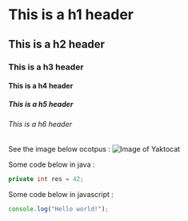 # This is a h1 header
## This is a h2 header
### This is a h3 header
#### This is a h4 header
##### This is a h5 header
###### This is a h6 header

See the image below ocotpus :
![Image of Yaktocat](https://octodex.github.com/images/yaktocat.png)

Some code below in java :
``` java
private int res = 42;
```

Some code below in javascript :
``` javascript
console.log("Hello world!");
```
